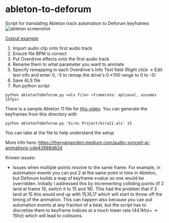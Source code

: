 # ableton-to-deforum

Script for translating Ableton track automation to Deforum keyframes 
![ableton screenshot](https://miro.medium.com/v2/resize:fit:720/format:webp/1*aUm_oTjvA0pgm03AjJBlYg.png)

[Output example](https://www.instagram.com/reel/CpxnmEdDN5a/?utm_source=ig_web_copy_link)

1. Import audio clip onto first audio track
2. Ensure file BPM is correct
3. Put Overdrive effects onto the first audio track
4. Rename them to what parameter you want to animate
5. Specify remapping in each Overdrive's Info Text field (Right click -> Edit text info and enter 0, -5 to remap the drive's 0->100 range to 0 to -5)
6. Save ALS file
7. Run python script

```python abletonToDeforum.py <als file> <framerate: optional, assumes 15fps>```

There is a sample Ableton 11 file for [this video](https://www.instagram.com/p/CpxnmEdDN5a/). You can generate the keyframes from this directory with

```python abletonToDeforum.py 'kira\ Project/kira11.als' 15```

You can take at the file to help understand the setup

More info here:
https://theryangordon.medium.com/audio-synced-ai-animations-cde42688d824

Known issues:
- Issues when multiple points resolve to the same frame. 
  For example, in automation events you can put 2 at the same point in time in Ableton, but Deforum builds a map of keyframe->value so one would be overridden.
  Initially I addressed this by incrementing colliding points (if 2 land at frame 15, switch it to 15 and 16). This had the problem that if 3 land at 15 this would end up with 15,16,17 which will start to throw off the timing of the animation.
  This can happen also because you can put automation events at any fraction of a beat, but the script has to discretize them to keyframe indices at a much lower rate (44.1khz+ -> 15hz) which will lead to collisions.
